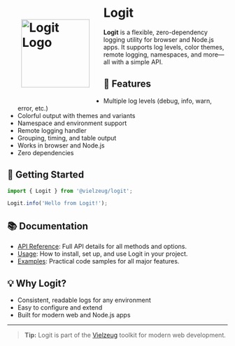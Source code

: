 # <img src='/logo-logger.svg' alt='Logit Logo' width='156' style='float: left; padding: 1rem; margin: 1rem;'/> Logit

**Logit** is a flexible, zero-dependency logging utility for browser and Node.js apps. It supports log levels, color themes, remote logging, namespaces, and more—all with a simple API.

## 🚀 Features

- Multiple log levels (debug, info, warn, error, etc.)
- Colorful output with themes and variants
- Namespace and environment support
- Remote logging handler
- Grouping, timing, and table output
- Works in browser and Node.js
- Zero dependencies

## 🏁 Getting Started

```ts
import { Logit } from '@vielzeug/logit';

Logit.info('Hello from Logit!');
```

## 📚 Documentation

- [API Reference](./api.md): Full API details for all methods and options.
- [Usage](./usage.md): How to install, set up, and use Logit in your project.
- [Examples](./examples.md): Practical code samples for all major features.

## 💡 Why Logit?

- Consistent, readable logs for any environment
- Easy to configure and extend
- Built for modern web and Node.js apps

---

> **Tip:** Logit is part of the [Vielzeug](https://github.com/helmuthdu/vielzeug) toolkit for modern web development.
